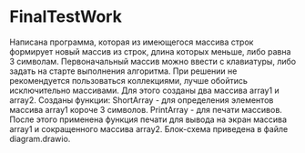 # FinalTestWork
  Написана программа, которая из имеющегося массива строк формирует новый массив из строк,
длина которых меньше, либо равна 3 символам. Первоначальный массив можно ввести с клавиатуры,
либо задать на старте выполнения алгоритма. При решении не рекомендуется пользоваться коллекциями,
лучше обойтись исключительно массивами.
  Для этого созданы два массива array1 и array2.
  Созданы функции:
    ShortArray - для определения элементов массива array1 короче 3 символов.
    PrintArray - для печати массивов.
 После этого применена функция печати для вывода на экран массива array1 и
сокращенного массива array2.
  Блок-схема приведена в файле diagram.drawio.
